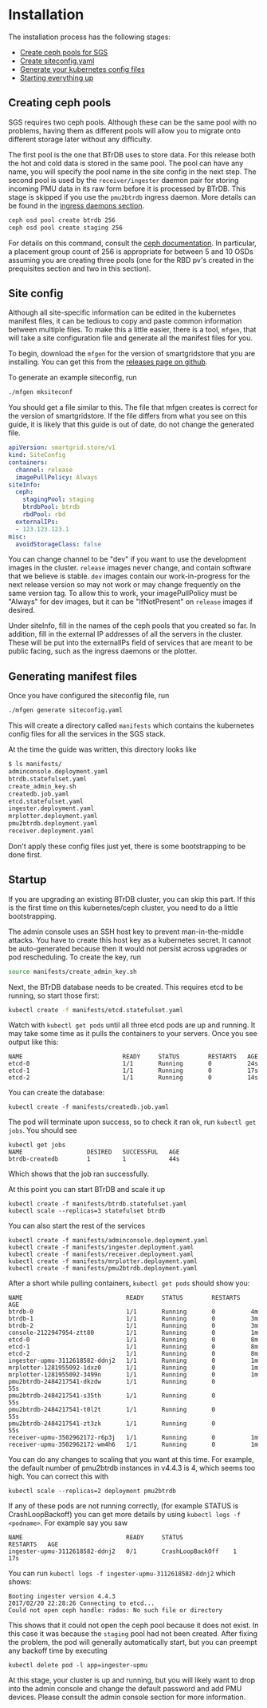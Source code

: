 # Installation

The installation process has the following stages:

- [Create ceph pools for SGS](#creating-ceph-pools)
- [Create siteconfig.yaml](#site-config)
- [Generate your kubernetes config files](#generating-manifest-files)
- [Starting everything up](#startup)

## Creating ceph pools

SGS requires two ceph pools. Although these can be the same
pool with no problems, having them as different pools will allow you
to migrate onto different storage later without any difficulty.

The first pool is the one that BTrDB uses to store data. For this release
both the hot and cold data is stored in the same pool. The pool can have any
name, you will specify the pool name in the site config in the next step.
The second pool is used by the `receiver/ingester` daemon pair for storing incoming PMU data in its raw form before
it is processed by BTrDB. This stage is skipped if you use the `pmu2btrdb` ingress daemon. More details
can be found in the [ingress daemons section](ingressdaemons.md).

```bash
ceph osd pool create btrdb 256
ceph osd pool create staging 256
```

For details on this command, consult the [ceph documentation](http://docs.ceph.com/docs/jewel/rados/operations/pools/).
In particular, a placement group count of 256 is appropriate for between 5 and 10 OSDs assuming you are creating three
pools (one for the RBD pv's created in the prequisites section and two in this section).

## Site config

Although all site-specific information can be edited in the kubernetes manifest files, it can be tedious
to copy and paste common information between multiple files. To make this a little easier, there is a tool,
`mfgen`, that will take a site configuration file and generate all the manifest files for you.

To begin, download the `mfgen` for the version of smartgridstore that you are installing. You can get this
from the [releases page on github](https://github.com/immesys/smartgridstore/releases).

To generate an example siteconfig, run

```bash
./mfgen mksiteconf
```

You should get a file similar to this. The file that mfgen creates is correct for the version of smartgridstore. If
the file differs from what you see on this guide, it is likely that this guide is out of date, do not change the generated
file.

```yaml
apiVersion: smartgrid.store/v1
kind: SiteConfig
containers:
  channel: release
  imagePullPolicy: Always
siteInfo:
  ceph:
    stagingPool: staging
    btrdbPool: btrdb
    rbdPool: rbd
  externalIPs:
  - 123.123.123.1
misc:
  avoidStorageClass: false
```

You can change channel to be "dev" if you want to use the development images in the cluster. `release` images never change, and contain software that we believe is stable. `dev` images contain our work-in-progress for the next release version so may not work or may change frequently on the same version tag. To allow this to work, your imagePullPolicy must be "Always" for dev images, but it can be "IfNotPresent" on `release` images if desired.

Under siteInfo, fill in the names of the ceph pools that you created so far. In addition, fill in the external IP addresses of all the servers in the cluster. These will be put into the externalIPs field of services that are meant to be public facing, such as the ingress daemons or the plotter.

## Generating manifest files

Once you have configured the siteconfig file, run

```bash
./mfgen generate siteconfig.yaml
```

This will create a directory called `manifests` which contains the kubernetes config files for all the services in the SGS stack.

At the time the guide was written, this directory looks like

```bash
$ ls manifests/
adminconsole.deployment.yaml
btrdb.statefulset.yaml
create_admin_key.sh
createdb.job.yaml
etcd.statefulset.yaml
ingester.deployment.yaml
mrplotter.deployment.yaml
pmu2btrdb.deployment.yaml
receiver.deployment.yaml
```

Don't apply these config files just yet, there is some bootstrapping to be done first.

## Startup

If you are upgrading an existing BTrDB cluster, you can skip this part. If this is the first time on this kubernetes/ceph cluster, you need to do a little bootstrapping.

The admin console uses an SSH host key to prevent man-in-the-middle attacks. You have to create this host key as a kubernetes secret.
It cannot be auto-generated because then it would not persist across upgrades or pod rescheduling. To create the key, run

```bash
source manifests/create_admin_key.sh
```

Next, the BTrDB database needs to be created. This requires etcd to be running, so start those first:

```bash
kubectl create -f manifests/etcd.statefulset.yaml
```

Watch with `kubectl get pods` until all three etcd pods are up and running. It may take some time as it pulls the containers to your servers. Once you see output like this:

```
NAME                            READY     STATUS        RESTARTS   AGE
etcd-0                          1/1       Running       0          24s
etcd-1                          1/1       Running       0          17s
etcd-2                          1/1       Running       0          14s
```

You can create the database:

```
kubectl create -f manifests/createdb.job.yaml
```

The pod will terminate upon success, so to check it ran ok, run `kubectl get jobs`. You should see

```
kubectl get jobs
NAME                  DESIRED   SUCCESSFUL   AGE
btrdb-createdb        1         1            44s
```

Which shows that the job ran successfully.

At this point you can start BTrDB and scale it up
```
kubectl create -f manifests/btrdb.statefulset.yaml
kubectl scale --replicas=3 statefulset btrdb
```

You can also start the rest of the services
```
kubectl create -f manifests/adminconsole.deployment.yaml
kubectl create -f manifests/ingester.deployment.yaml
kubectl create -f manifests/receiver.deployment.yaml
kubectl create -f manifests/mrplotter.deployment.yaml
kubectl create -f manifests/pmu2btrdb.deployment.yaml
```

After a short while pulling containers, `kubectl get pods` should show you:

```
NAME                             READY     STATUS        RESTARTS   AGE
btrdb-0                          1/1       Running       0          4m
btrdb-1                          1/1       Running       0          3m
btrdb-2                          1/1       Running       0          3m
console-2122947954-ztt80         1/1       Running       0          1m
etcd-0                           1/1       Running       0          8m
etcd-1                           1/1       Running       0          8m
etcd-2                           1/1       Running       0          8m
ingester-upmu-3112618582-ddnj2   1/1       Running       0          1m
mrplotter-1281955092-1dxz0       1/1       Running       0          1m
mrplotter-1281955092-3499n       1/1       Running       0          1m
pmu2btrdb-2484217541-dkzdw       1/1       Running       0          55s
pmu2btrdb-2484217541-s35th       1/1       Running       0          55s
pmu2btrdb-2484217541-t0l2t       1/1       Running       0          55s
pmu2btrdb-2484217541-zt3zk       1/1       Running       0          55s
receiver-upmu-3502962172-r6p3j   1/1       Running       0          1m
receiver-upmu-3502962172-wm4h6   1/1       Running       0          1m
```

You can do any changes to scaling that you want at this time. For example, the
default number of pmu2btrdb instances in v4.4.3 is 4, which seems too high. You
can correct this with

```
kubectl scale --replicas=2 deployment pmu2btrdb
```

If any of these pods are not running correctly, (for example STATUS is CrashLoopBackoff) you
can get more details by using `kubectl logs -f <podname>`. For example say you saw

```
NAME                             READY     STATUS              RESTARTS   AGE
ingester-upmu-3112618582-ddnj2   0/1       CrashLoopBackOff    1          17s
```

You can run `kubectl logs -f ingester-upmu-3112618582-ddnj2` which shows:

```
Booting ingester version 4.4.3
2017/02/20 22:28:26 Connecting to etcd...
Could not open ceph handle: rados: No such file or directory
```

This shows that it could not open the ceph pool because it does not exist. In this
case it was because the `staging` pool had not been created. After fixing the problem,
the pod will generally automatically start, but you can preempt any backoff time
by executing

```
kubectl delete pod -l app=ingester-upmu
```

At this stage, your cluster is up and running, but you will likely want to drop into
the admin console and change the default password and add PMU devices. Please consult the
admin console section for more information.
